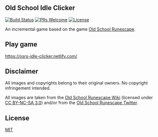 ﻿## Old School Idle Clicker
 
[![Build Status](https://img.shields.io/travis/daanheskes/OSRS-Idle-Clicker/master.svg)](https://travis-ci.org/daanheskes/OSRS-Idle-Clicker)
[![PRs Welcome](https://img.shields.io/badge/PRs-welcome-green.svg)](https://github.com/daanheskes/OSRS-Idle-Clicker/pulls)
[![License](https://img.shields.io/github/license/daanheskes/OSRS-Idle-Clicker.svg)](https://github.com/daanheskes/OSRS-Idle-Clicker/blob/master/LICENSE)

An incremental game based on the game [Old School Runescape](https://oldschool.runescape.com/).

## Play game

https://osrs-idle-clicker.netlify.com/


## Disclaimer

All images and copyrights belong to their original owners. No copyright infringement intended.

All images are taken from the [Old School Runescape Wiki](https://oldschool.runescape.wiki/) (licensed under [CC BY-NC-SA 3.0](https://creativecommons.org/licenses/by-nc-sa/3.0/)) and/or from the [Old School Runescape Twitter](https://twitter.com/oldschoolrs/).

## License
[MIT](https://github.com/daanheskes/OSRS-Idle-Clicker/blob/master/LICENSE)
